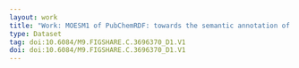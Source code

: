 ```yaml
---
layout: work
title: "Work: MOESM1 of PubChemRDF: towards the semantic annotation of PubChem compound and substance databases"
type: Dataset
tag: doi:10.6084/M9.FIGSHARE.C.3696370_D1.V1
doi: doi:10.6084/M9.FIGSHARE.C.3696370_D1.V1
---
```

